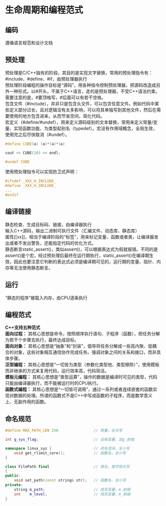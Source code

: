 # 生命周期和编程范式

## 编码

遵循语言规范和设计文档

## 预处理

预处理是C/C++独有的阶段，其目的是实现文字替换，常用的预处理指令有：#include、#define、#if，由预处理器执行  
预处理阶段编程的操作目标是“源码”，用各种指令控制预处理器，把源码改造成另外一种形式。以#开头，不属于C++语言，走的是预处理器，不受C++语法约束。需要注意的是，#要顶格写，#后面可以有若干空格。  
包含文件（#include），并非只是包含头文件，可以包含任意文件。例如代码中某些定义部分过长，且对逻辑没有太多影响，可以将其单独写到其他文件，然后在需要使用的地方包含进来，从而节省空间，简化代码。  
宏定义（#define/#undef），用来定义源码级别的文本替换，常用来定义常量/变量、实现函数功能、为类型起别名（typedef）。宏没有作用域概念，全局生效，使用完之后尽快取消（#undef）。

```cpp
#define CUBE(a) (a)*(a)*(a)

cout << CUBE(10) << endl;

#undef CUBE
```

使用预处理指令可以实现防卫式声明：  

```cpp
#ifndef _XXX_H_INCLUDE_
#define _XXX_H_INCLUDE_
...
#endif 
```

## 编译链接

静态检查、生成目标码、链接，由编译器执行  
输入C++源码，输出二进制可执行文件（汇编文件、动态库、静态库）  
属性[[xx]]，相当于编译阶段的“标签”，用来标记变量、函数或者类，让编译器发出或者不发出警告，还能指定代码的优化方式。  
静态断言static_assert()，类似assert()，可以根据表达式为假就报错。不同的是assert()是个宏，经过预处理后最终在运行期执行，static_assert()在编译期生效，因此也要注意它判断的表达式必须是编译期可见的，运行期的变量、指针、内存等无法使用静态断言。

## 运行

“静态的程序”被载入内存，由CPU逐条执行

## 编程范式

**C++支持五种范式**  
**面向过程：** 其核心思想是命令，按照顺序执行语句、子程序（函数），把任务分解为若干个步骤去执行，最终达成目标。  
**面向对象：** 其核心思想是“抽象”和“封装”，倡导将任务分解成一些高内聚、低耦合的对象，这些对象相互通信协作完成任务。强调对象之间的关系和接口，而非具体步骤。  
**泛型编程：** 其核心思想是“一切皆为类型（参数化类型他、类型擦除）”，使用模板而非继承的方式来复用代码，运行效率高，代码简洁。  
**模板元编程：** 其核心思想是“类型运算”，操作的数据是编译时可见的类型，代码只能由编译器执行，而不能被运行时的CPU执行。  
**函数式编程：** 其核心思想是“一切皆可调用”，通过一系列或者连续嵌套的函数实现对数据的处理。所谓的函数式不是C++中写成函数的子程序，而是数学意义上、无副作用的函数。  

## 命名规范

```cpp {line-numbers}
#define MAX_PATH_LEN 256                // 常量，全大写

int g_sys_flag;                         // 全局变量，加g_前缀

namespace linux_sys {                   // 命名空间，全小写  
    void get_rlimit_core();             // 函数名，全小写
}

class FilePath final                    // 类名，首字母大写
{
public:
    void set_path(const string& str);   // 函数名，全小写
private:
    string m_path;                      // 成员变量，m_前缀
    int    m_level;                     // 成员变量，m_前缀
}
```
